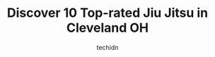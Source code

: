 ---
layout: ampstory
image: https://i0.wp.com/www.depkes.org/wp-content/uploads/2023/06/jiu-jitsu-0-in-cleveland-oh-1685776147.jpeg?resize=640,853
author: techidn
featured: false
description: Discover the impressive array of Jiu Jitsu options in Cleveland OH, where you can find 10 of the largest Jiu Jitsu establishments in the area. From renowned classics to hidden gems, Clevelan
title: Discover 10 Top-rated Jiu Jitsu in Cleveland OH
cover:
   title: Discover 10 Top-rated Jiu Jitsu in Cleveland OH
   subtitle: Rickpate
   background: https://www.depkes.org/wp-content/uploads/2023/06/jiu-jitsu-0-in-cleveland-oh-1685776147.jpeg

pages: 
 - layout: thirds
   top: <h1>#1 Hurricane Jiu Jitsu</h1>
   bottom: "<p>Great vibes. Very welcoming and high level crew. Watched the kids class and saw excellent instruction and care. Adults class was organized and gave great details. Clean, </p>"
   background: https://www.depkes.org/wp-content/uploads/2023/06/jiu-jitsu-1-in-cleveland-oh-1685776148.png
   backgroundblur: true
 - layout: thirds
   top: <h1>#2 Ararat Martial Arts & After School Fitness Center</h1>
   bottom: "<p>I was taught some amazing details for a sweep and leg entanglement by BJJ Black Belt Emil. Emil paired me with an exceptional drilling partner to help me face one of my f</p>"
   background: https://www.depkes.org/wp-content/uploads/2023/06/jiu-jitsu-2-in-cleveland-oh-1685776149.jpeg
   cta:
      link: https://www.depkes.org/blog/discover-10-top-rated-jiu-jitsu-in-cleveland-oh/
      text: Discover 10 Top-rated Jiu Jitsu in Cleveland OH
 - layout: thirds
   top: <h1>#3 Adventure Martial Arts</h1>
   bottom: "<p>5785 Ridge Rd, Parma, OH 44129, United States</p>"
   background: https://www.depkes.org/wp-content/uploads/2023/06/jiu-jitsu-3-in-cleveland-oh-1685776149.jpeg
   cta:
      link: https://www.depkes.org/blog/discover-10-top-rated-jiu-jitsu-in-cleveland-oh/
      text: Discover 10 Top-rated Jiu Jitsu in Cleveland OH
 - layout: thirds
   top: <h1>#4 Powers Martial Arts Brazilian Jiu Jitsu Academy</h1>
   bottom: "<p>28951 Lorain Rd, North Olmsted, OH 44070, United States</p>"
   background: https://images.unsplash.com/photo-1618005182384-a83a8bd57fbe?ixlib=rb-4.0.3&ixid=MnwxMjA3fDB8MHxwaG90by1wYWdlfHx8fGVufDB8fHx8&auto=format&fit=crop&w=640&h=853&q=80
   cta:
      link: https://www.depkes.org/blog/discover-10-top-rated-jiu-jitsu-in-cleveland-oh/
      text: Discover 10 Top-rated Jiu Jitsu in Cleveland OH
 - layout: thirds
   top: <h1>#5 Strike Force TaeKwon Do</h1>
   bottom: "<p>4215 Robert Ave, Cleveland, OH 44109, United States</p>"
   background: https://images.unsplash.com/photo-1597773150796-e5c14ebecbf5?ixlib=rb-4.0.3&ixid=MnwxMjA3fDB8MHxwaG90by1wYWdlfHx8fGVufDB8fHx8&auto=format&fit=crop&w=640&h=853&q=80
   cta:
      link: https://www.depkes.org/blog/discover-10-top-rated-jiu-jitsu-in-cleveland-oh/
      text: Discover 10 Top-rated Jiu Jitsu in Cleveland OH
 - layout: thirds
   top: <h1>#6 Rio Pro BrazilianJiu Jitsu</h1>
   bottom: "<p>24000 Mercantile Rd #5, Beachwood, OH 44122, United States</p>"
   background: https://images.unsplash.com/photo-1462556791646-c201b8241a94?ixlib=rb-4.0.3&ixid=MnwxMjA3fDB8MHxwaG90by1wYWdlfHx8fGVufDB8fHx8&auto=format&fit=crop&w=640&h=853&q=80
   cta:
      link: https://www.depkes.org/blog/discover-10-top-rated-jiu-jitsu-in-cleveland-oh/
      text: Discover 10 Top-rated Jiu Jitsu in Cleveland OH
 - layout: thirds
   top: <h1>#7 Parma Family Martial Arts Center</h1>
   bottom: "<p>5596 Ridge Rd, Cleveland, OH 44129, United States</p>"
   background: https://images.unsplash.com/photo-1595364397663-fca4f075d796?ixlib=rb-4.0.3&ixid=MnwxMjA3fDB8MHxwaG90by1wYWdlfHx8fGVufDB8fHx8&auto=format&fit=crop&w=640&h=853&q=80
   cta:
      link: https://www.depkes.org/blog/discover-10-top-rated-jiu-jitsu-in-cleveland-oh/
      text: Discover 10 Top-rated Jiu Jitsu in Cleveland OH
 - layout: thirds
   middle: Continue reading...
   background: https://images.unsplash.com/photo-1522441815192-d9f04eb0615c?ixlib=rb-4.0.3&ixid=MnwxMjA3fDB8MHxwaG90by1wYWdlfHx8fGVufDB8fHx8&auto=format&fit=crop&w=640&h=853&q=80
   cta:
      link: https://www.depkes.org/blog/discover-10-top-rated-jiu-jitsu-in-cleveland-oh/
      text: Discover 10 Top-rated Jiu Jitsu in Cleveland OH
      
---